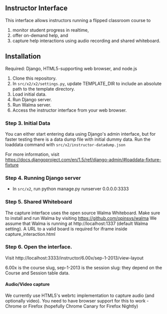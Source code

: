 ## Instructor Interface
This interface allows instructors running a flipped classroom course to 
1) monitor student progress in realtime, 
2) offer on-demand help, and 
3) capture help interactions using audio recording and shared whiteboard.

## Installation
Required: Django, HTML5-supporting web browser, and node.js

1. Clone this repository.
2. In `src/x2/x2/settings.py`, update TEMPLATE_DIR to include an absolute path to the template directory.
3. Load initial data.
4. Run Django server.
5. Run Walma server.
6. Access the instructor interface from your web browser.

### Step 3. Initial Data
You can either start entering data using Django's admin interface,
but for faster testing there is a data dump file with initial dummy data.
Run the loaddata command with `src/x2/instructor-datadump.json`

For more information, visit https://docs.djangoproject.com/en/1.5/ref/django-admin/#loaddata-fixture-fixture

### Step 4. Running Django server
* In `src/x2`, run python manage.py runserver 0.0.0.0:3333

### Step 5. Shared Whiteboard
The capture interface uses the open source Walma Whiteboard.
Make sure to install and run Walma by visiting https://github.com/opinsys/walma
We assume that Walma is running at http://localhost:1337 (default Walma setting).
A URL to a valid board is required for iframe inside capture_interaction.html

### Step 6. Open the interface.
Visit http://localhost:3333/instructor/6.00x/sep-1-2013/view-layout

6.00x is the course slug, sep-1-2013 is the session slug: they depend on the Course and Session table data.

#### Audio/Video capture
We currently use HTML5's webrtc implementation to capture audio (and optionally video).
You need to have browser support for this to work - Chrome or Firefox (hopefully Chrome Canary for Firefox Nightly)

